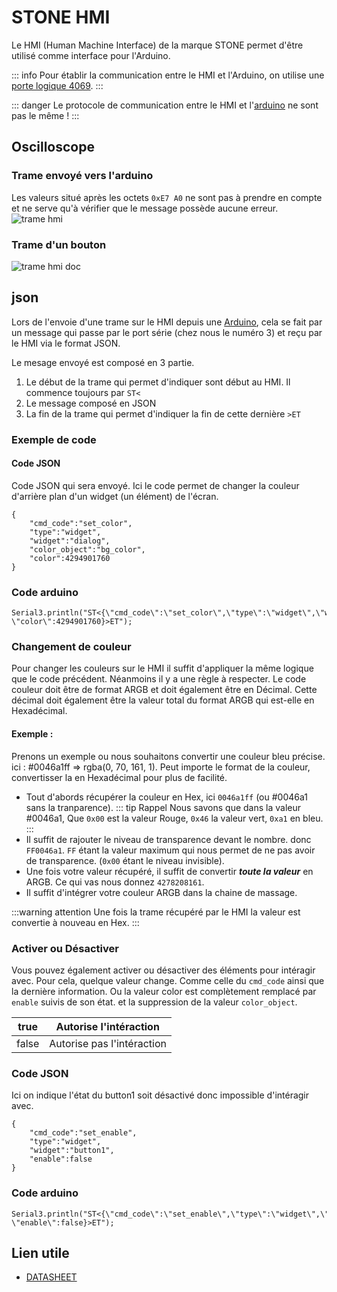 # STONE HMI

Le HMI (Human Machine Interface) de la marque STONE permet d'être utilisé comme interface pour l'Arduino.

::: info
Pour établir la communication entre le HMI et l'Arduino, on utilise une [porte logique 4069](/composants/4069).
:::

::: danger
Le protocole de communication entre le HMI et l'[arduino](/composants/arduino) ne sont pas le même !
:::

## Oscilloscope
### Trame envoyé vers l'arduino
Les valeurs situé après les octets ``0xE7 A0`` ne sont pas à prendre en compte et ne serve qu'à vérifier que le message possède aucune erreur.
![trame hmi](https://src.ks-infinite.fr/bras/oscillo_trame_hmi_hex.png)

### Trame d'un bouton <Badge type="info" text="Documentation" />
![trame hmi doc](https://src.ks-infinite.fr/bras/hmi_instruction_button_trame.png)

## json
Lors de l'envoie d'une trame sur le HMI depuis une [Arduino](/composants/arduino), cela se fait par un message qui passe par le port série (chez nous le numéro 3) et reçu par le HMI via le format JSON.

Le mesage envoyé est composé en 3 partie.
1. Le début de la trame qui permet d'indiquer sont début au HMI. Il commence toujours par ``ST<``
2. Le message composé en JSON
3. La fin de la trame qui permet d'indiquer la fin de cette dernière ``>ET`` 

### Exemple de code
#### Code JSON
Code JSON qui sera envoyé. Ici le code permet de changer la couleur d'arrière plan d'un widget (un élément) de l'écran.
```JSON:line-numbers=1
{
    "cmd_code":"set_color",
    "type":"widget",
    "widget":"dialog",
    "color_object":"bg_color",
    "color":4294901760
}
```
### Code arduino
```c++:line-numbers=1
Serial3.println("ST<{\"cmd_code\":\"set_color\",\"type\":\"widget\",\"widget\":\"dialog\",\"color_object\":\"bg_color\", \"color\":4294901760}>ET");
```

### Changement de couleur
Pour changer les couleurs sur le HMI il suffit d'appliquer la même logique que le code précédent. Néanmoins il y a une règle à respecter. Le code couleur doit être de format ARGB et doit également être en Décimal. Cette décimal doit également être la valeur total du format ARGB qui est-elle en Hexadécimal.

#### Exemple :
Prenons un exemple ou nous souhaitons convertir une couleur bleu précise. ici : #0046a1ff => rgba(0, 70, 161, 1). Peut importe le format de la couleur, convertisser la en Hexadécimal pour plus de facilité.

- Tout d'abords récupérer la couleur en Hex, ici ``0046a1ff`` (ou #0046a1 sans la tranparence).
::: tip Rappel
Nous savons que dans la valeur #0046a1, Que ``0x00`` est la valeur Rouge, ``0x46`` la valeur vert, ``0xa1`` en bleu.
:::
- Il suffit de rajouter le niveau de transparence devant le nombre. donc ``FF0046a1``. ``FF`` étant la valeur maximum qui nous permet de ne pas avoir de transparence. (``0x00`` étant le niveau invisible).
- Une fois votre valeur récupéré, il suffit de convertir ***toute la valeur*** en ARGB. Ce qui vas nous donnez ``4278208161``.
- Il suffit d'intégrer votre couleur ARGB dans la chaine de massage.

:::warning attention
Une fois la trame récupéré par le HMI la valeur est convertie à nouveau en Hex.
:::

### Activer ou Désactiver
Vous pouvez également activer ou désactiver des éléments pour intéragir avec. Pour cela, quelque valeur change. Comme celle du ``cmd_code`` ainsi que la dernière information. Ou la valeur color est complètement remplacé par ``enable`` suivis de son état. et la suppression de la valeur ``color_object``.

| true  | Autorise l'intéraction     |
|-------|----------------------------|
| false | Autorise pas l'intéraction |


### Code JSON
Ici on indique l'état du button1 soit désactivé donc impossible d'intéragir avec.
```JSON:line-numbers=1
{
    "cmd_code":"set_enable",
    "type":"widget",
    "widget":"button1",
    "enable":false
}
```

### Code arduino
```c++:line-numbers=1
Serial3.println("ST<{\"cmd_code\":\"set_enable\",\"type\":\"widget\",\"widget\":\"button1\", \"enable\":false}>ET");
```


## Lien utile
- [DATASHEET](https://src.ks-infinite.fr/bras/stone-hmi-Instruction-Sets-V2.5RC-20240105-datasheet.pdf)
